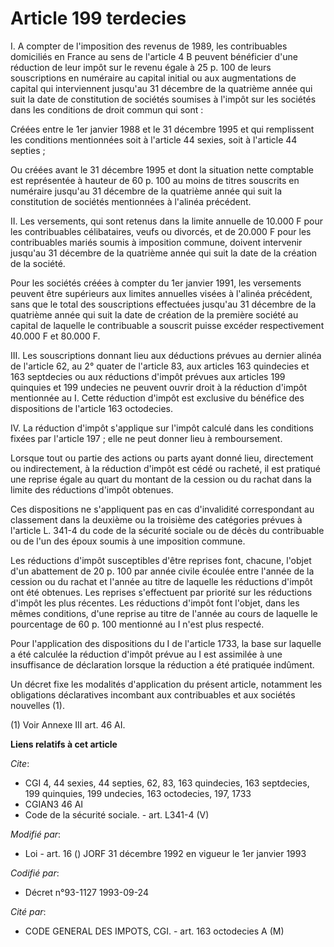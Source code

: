 # Article 199 terdecies

I. A compter de l'imposition des revenus de 1989, les contribuables domiciliés en France au sens de l'article 4 B peuvent
bénéficier d'une réduction de leur impôt sur le revenu égale à 25 p. 100 de leurs souscriptions en numéraire au capital
initial ou aux augmentations de capital qui interviennent jusqu'au 31 décembre de la quatrième année qui suit la date de
constitution de sociétés soumises à l'impôt sur les sociétés dans les conditions de droit commun qui sont :

Créées entre le 1er janvier 1988 et le 31 décembre 1995 et qui remplissent les conditions mentionnées soit à l'article 44
sexies, soit à l'article 44 septies ;

Ou créées avant le 31 décembre 1995 et dont la situation nette comptable est représentée à hauteur de 60 p. 100 au moins de
titres souscrits en numéraire jusqu'au 31 décembre de la quatrième année qui suit la constitution de sociétés mentionnées à
l'alinéa précédent.

II. Les versements, qui sont retenus dans la limite annuelle de 10.000 F pour les contribuables célibataires, veufs ou
divorcés, et de 20.000 F pour les contribuables mariés soumis à imposition commune, doivent intervenir jusqu'au 31 décembre
de la quatrième année qui suit la date de la création de la société.

Pour les sociétés créées à compter du 1er janvier 1991, les versements peuvent être supérieurs aux limites annuelles visées à
l'alinéa précédent, sans que le total des souscriptions effectuées jusqu'au 31 décembre de la quatrième année qui suit la
date de création de la première société au capital de laquelle le contribuable a souscrit puisse excéder respectivement
40.000 F et 80.000 F.

III. Les souscriptions donnant lieu aux déductions prévues au dernier alinéa de l'article 62, au 2° quater de l'article 83,
aux articles 163 quindecies et 163 septdecies ou aux réductions d'impôt prévues aux articles 199 quinquies et 199 undecies ne
peuvent ouvrir droit à la réduction d'impôt mentionnée au I. Cette réduction d'impôt est exclusive du bénéfice des
dispositions de l'article 163 octodecies.

IV. La réduction d'impôt s'applique sur l'impôt calculé dans les conditions fixées par l'article 197 ; elle ne peut donner
lieu à remboursement.

Lorsque tout ou partie des actions ou parts ayant donné lieu, directement ou indirectement, à la réduction d'impôt est cédé
ou racheté, il est pratiqué une reprise égale au quart du montant de la cession ou du rachat dans la limite des réductions
d'impôt obtenues.

Ces dispositions ne s'appliquent pas en cas d'invalidité correspondant au classement dans la deuxième ou la troisième des
catégories prévues à l'article L. 341-4 du code de la sécurité sociale ou de décès du contribuable ou de l'un des époux
soumis à une imposition commune.

Les réductions d'impôt susceptibles d'être reprises font, chacune, l'objet d'un abattement de 20 p. 100 par année civile
écoulée entre l'année de la cession ou du rachat et l'année au titre de laquelle les réductions d'impôt ont été obtenues. Les
reprises s'effectuent par priorité sur les réductions d'impôt les plus récentes. Les réductions d'impôt font l'objet, dans
les mêmes conditions, d'une reprise au titre de l'année au cours de laquelle le pourcentage de 60 p. 100 mentionné au I n'est
plus respecté.

Pour l'application des dispositions du I de l'article 1733, la base sur laquelle a été calculée la réduction d'impôt prévue
au I est assimilée à une insuffisance de déclaration lorsque la réduction a été pratiquée indûment.

Un décret fixe les modalités d'application du présent article, notamment les obligations déclaratives incombant aux
contribuables et aux sociétés nouvelles (1).

(1) Voir Annexe III art. 46 AI.

**Liens relatifs à cet article**

_Cite_:

  - CGI 4, 44 sexies, 44 septies, 62, 83, 163 quindecies, 163 septdecies, 199 quinquies, 199 undecies, 163 octodecies, 197, 1733
  - CGIAN3 46 AI
  - Code de la sécurité sociale. - art. L341-4 (V)

_Modifié par_:

  - Loi - art. 16 () JORF 31 décembre 1992 en vigueur le 1er janvier 1993

_Codifié par_:

  - Décret n°93-1127 1993-09-24

_Cité par_:

  - CODE GENERAL DES IMPOTS, CGI. - art. 163 octodecies A (M)
